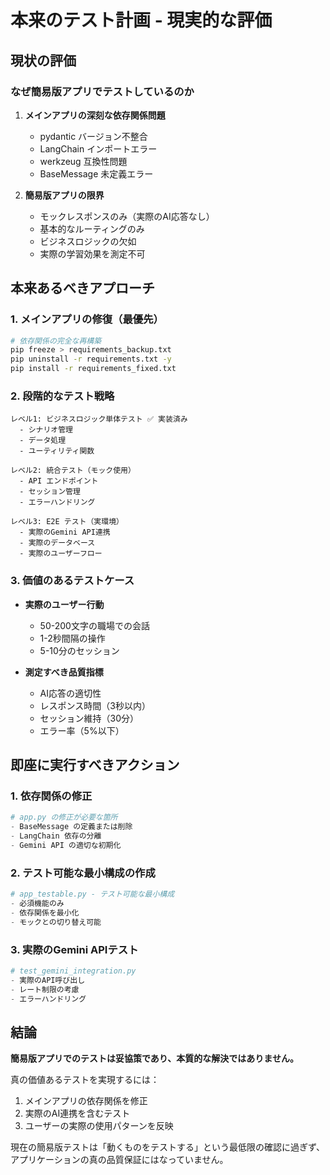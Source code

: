 # 本来のテスト計画 - 現実的な評価

## 現状の評価

### なぜ簡易版アプリでテストしているのか
1. **メインアプリの深刻な依存関係問題**
   - pydantic バージョン不整合
   - LangChain インポートエラー
   - werkzeug 互換性問題
   - BaseMessage 未定義エラー

2. **簡易版アプリの限界**
   - モックレスポンスのみ（実際のAI応答なし）
   - 基本的なルーティングのみ
   - ビジネスロジックの欠如
   - 実際の学習効果を測定不可

## 本来あるべきアプローチ

### 1. メインアプリの修復（最優先）
```bash
# 依存関係の完全な再構築
pip freeze > requirements_backup.txt
pip uninstall -r requirements.txt -y
pip install -r requirements_fixed.txt
```

### 2. 段階的なテスト戦略
```
レベル1: ビジネスロジック単体テスト ✅ 実装済み
  - シナリオ管理
  - データ処理
  - ユーティリティ関数

レベル2: 統合テスト（モック使用）
  - API エンドポイント
  - セッション管理
  - エラーハンドリング

レベル3: E2E テスト（実環境）
  - 実際のGemini API連携
  - 実際のデータベース
  - 実際のユーザーフロー
```

### 3. 価値のあるテストケース
- **実際のユーザー行動**
  - 50-200文字の職場での会話
  - 1-2秒間隔の操作
  - 5-10分のセッション

- **測定すべき品質指標**
  - AI応答の適切性
  - レスポンス時間（3秒以内）
  - セッション維持（30分）
  - エラー率（5%以下）

## 即座に実行すべきアクション

### 1. 依存関係の修正
```python
# app.py の修正が必要な箇所
- BaseMessage の定義または削除
- LangChain 依存の分離
- Gemini API の適切な初期化
```

### 2. テスト可能な最小構成の作成
```python
# app_testable.py - テスト可能な最小構成
- 必須機能のみ
- 依存関係を最小化
- モックとの切り替え可能
```

### 3. 実際のGemini APIテスト
```python
# test_gemini_integration.py
- 実際のAPI呼び出し
- レート制限の考慮
- エラーハンドリング
```

## 結論

**簡易版アプリでのテストは妥協策であり、本質的な解決ではありません。**

真の価値あるテストを実現するには：
1. メインアプリの依存関係を修正
2. 実際のAI連携を含むテスト
3. ユーザーの実際の使用パターンを反映

現在の簡易版テストは「動くものをテストする」という最低限の確認に過ぎず、
アプリケーションの真の品質保証にはなっていません。